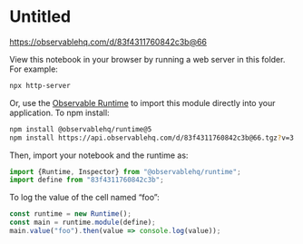 # Untitled

https://observablehq.com/d/83f4311760842c3b@66

View this notebook in your browser by running a web server in this folder. For
example:

~~~sh
npx http-server
~~~

Or, use the [Observable Runtime](https://github.com/observablehq/runtime) to
import this module directly into your application. To npm install:

~~~sh
npm install @observablehq/runtime@5
npm install https://api.observablehq.com/d/83f4311760842c3b@66.tgz?v=3
~~~

Then, import your notebook and the runtime as:

~~~js
import {Runtime, Inspector} from "@observablehq/runtime";
import define from "83f4311760842c3b";
~~~

To log the value of the cell named “foo”:

~~~js
const runtime = new Runtime();
const main = runtime.module(define);
main.value("foo").then(value => console.log(value));
~~~
